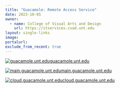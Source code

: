 ```yaml
---
title: "Guacamole: Remote Access Service"
date: 2023-10-05
owner:
  - name: College of Visual Arts and Design
    url: https://itservices.cvad.unt.edu
layout: single-links
image: 
portalurl: 
exclude_from_recent: true
---
```

[![guacamole.unt.edu](https://img.shields.io/website-up-down-green-red/http/guacamole.unt.edu.svg)](https://guacamole.unt.edu)<span class="marg1"><a href="https://guacamole.unt.edu">guacamole.unt.edu</a></span>

[![main.guacamole.unt.edu](https://img.shields.io/website-up-down-green-red/http/main.guacamole.unt.edu.svg)](https://main.guacamole.unt.edu)<span class="marg1"><a href="https://main.guacamole.unt.edu">main.guacamole.unt.edu</a></span>

[![cloud.guacamole.unt.edu](https://img.shields.io/website-up-down-green-red/http/cloud.guacamole.unt.edu.svg)](https://cloud.guacamole.unt.edu)<span class="marg1"><a href="https://cloud.guacamole.unt.edu">cloud.guacamole.unt.edu</a></span>